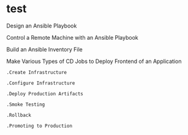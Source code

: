 # test
  Design an Ansible Playbook
  
  Control a Remote Machine with an Ansible Playbook
  
  Build an Ansible Inventory File
  
  Make Various Types of CD Jobs to Deploy Frontend of an Application
  
    .Create Infrastructure
  
    .Configure Infrastructure
  
    .Deploy Production Artifacts
  
    .Smoke Testing
  
    .Rollback
  
    .Promoting to Production
